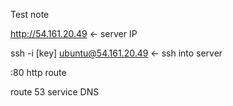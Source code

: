 Test note

http://54.161.20.49 <- server IP

ssh -i [key] ubuntu@54.161.20.49 <- ssh into server

:80 http route

route 53 service DNS